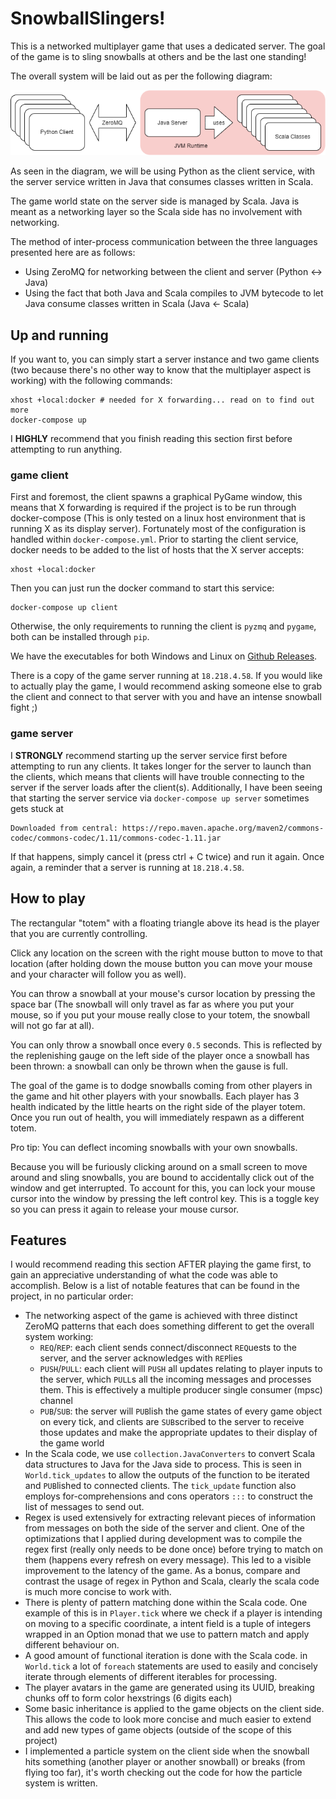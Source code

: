 # SnowballSlingers!

This is a networked multiplayer game that uses a dedicated server. The goal of the game is to sling snowballs at others and be the last one standing!

The overall system will be laid out as per the following diagram:

![system diagram](system-diagram.png)

As seen in the diagram, we will be using Python as the client service, with the server service written in Java that consumes classes written in Scala.

The game world state on the server side is managed by Scala. Java is meant as a networking layer so the Scala side has no involvement with networking.

The method of inter-process communication between the three languages presented here are as follows:

 - Using ZeroMQ for networking between the client and server (Python <-> Java)
 - Using the fact that both Java and Scala compiles to JVM bytecode to let Java consume classes written in Scala (Java <- Scala)

## Up and running

If you want to, you can simply start a server instance and two game clients (two because there's no other way to know that the multiplayer aspect is working) with the following commands:
```
xhost +local:docker # needed for X forwarding... read on to find out more
docker-compose up
```
I **HIGHLY** recommend that you finish reading this section first before attempting to run anything.

### game client

First and foremost, the client spawns a graphical PyGame window, this means that X forwarding is required if the project is to be run through docker-compose (This is only tested on a linux host environment that is running X as its display server). Fortunately most of the configuration is handled within `docker-compose.yml`. Prior to starting the client service, docker needs to be added to the list of hosts that the X server accepts:
```
xhost +local:docker
```
Then you can just run the docker command to start this service:
```
docker-compose up client
```
Otherwise, the only requirements to running the client is `pyzmq` and `pygame`, both can be installed through `pip`. 

We have the executables for both Windows and Linux on [Github Releases](https://github.com/jryzkns/snowballslingers/releases).

There is a copy of the game server running at `18.218.4.58`. If you would like to actually play the game, I would recommend asking someone else to grab the client and connect to that server with you and have an intense snowball fight ;)

### game server

I **STRONGLY** recommend starting up the server service first before attempting to run any clients. It takes longer for the server to launch than the clients, which means that clients will have trouble connecting to the server if the server loads after the client(s). Additionally, I have been seeing that starting the server service via `docker-compose up server` sometimes gets stuck at 
```
Downloaded from central: https://repo.maven.apache.org/maven2/commons-codec/commons-codec/1.11/commons-codec-1.11.jar
```
If that happens, simply cancel it (press ctrl + C twice) and run it again. Once again, a reminder that a server is running at `18.218.4.58`.

## How to play

The rectangular "totem" with a floating triangle above its head is the player that you are currently controlling.

Click any location on the screen with the right mouse button to move to that location (after holding down the mouse button you can move your mouse and your character will follow you as well).

You can throw a snowball at your mouse's cursor location by pressing the space bar (The snowball will only travel as far as where you put your mouse, so if you put your mouse really close to your totem, the snowball will not go far at all). 

You can only throw a snowball once every `0.5` seconds. This is reflected by the replenishing gauge on the left side of the player once a snowball has been thrown: a snowball can only be thrown when the gause is full.

The goal of the game is to dodge snowballs coming from other players in the game and hit other players with your snowballs. Each player has 3 health indicated by the little hearts on the right side of the player totem. Once you run out of health, you will immediately respawn as a different totem.

Pro tip: You can deflect incoming snowballs with your own snowballs.

Because you will be furiously clicking around on a small screen to move around and sling snowballs, you are bound to accidentally click out of the window and get interrupted. To account for this, you can lock your mouse cursor into the window by pressing the left control key. This is a toggle key so you can press it again to release your mouse cursor.

## Features

I would recommend reading this section AFTER playing the game first, to gain an appreciative understanding of what the code was able to accomplish. Below is a list of notable features that can be found in the project, in no particular order:

 - The networking aspect of the game is achieved with three distinct ZeroMQ patterns that each does something different to get the overall system working:
    - `REQ`/`REP`: each client sends connect/disconnect `REQ`uests to the server, and the server acknowledges with `REP`lies
    - `PUSH`/`PULL`: each client will `PUSH` all updates relating to player inputs to the server, which `PULL`s all the incoming messages and processes them. This is effectively a multiple producer single consumer (mpsc) channel
    - `PUB`/`SUB`: the server will `PUB`lish the game states of every game object on every tick, and clients are `SUB`scribed to the server to receive those updates and make the appropriate updates to their display of the game world
 - In the Scala code, we use `collection.JavaConverters` to convert Scala data structures to Java for the Java side to process. This is seen in `World.tick_updates` to allow the outputs of the function to be iterated and `PUB`lished to connected clients. The `tick_update` function also employs for-comprehensions and cons operators `:::` to construct the list of messages to send out.
 - Regex is used extensively for extracting relevant pieces of information from messages on both the side of the server and client. One of the optimizations that I applied during development was to compile the regex first (really only needs to be done once) before trying to match on them (happens every refresh on every message). This led to a visible improvement to the latency of the game. As a bonus, compare and contrast the usage of regex in Python and Scala, clearly the scala code is much more concise to work with.
 - There is plenty of pattern matching done within the Scala code. One example of this is in `Player.tick` where we check if a player is intending on moving to a specific coordinate, a intent field is a tuple of integers wrapped in an Option monad that we use to pattern match and apply different behaviour on.
 - A good amount of functional iteration is done with the Scala code. in `World.tick` a lot of `foreach` statements are used to easily and concisely iterate through elements of different iterables for processing.
 - The player avatars in the game are generated using its UUID, breaking chunks off to form color hexstrings (6 digits each)
 - Some basic inheritance is applied to the game objects on the client side. This allows the code to look more concise and much easier to extend and add new types of game objects (outside of the scope of this project)
 - I implemented a particle system on the client side when the snowball hits something (another player or another snowball) or breaks (from flying too far), it's worth checking out the code for how the particle system is written.
